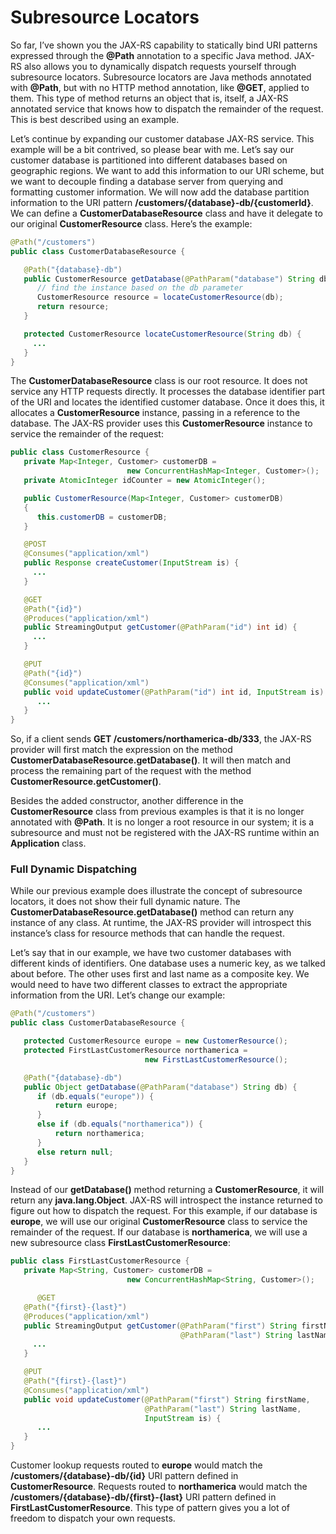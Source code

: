 # Subresource Locators


So far, I’ve shown you the JAX-RS capability to statically bind URI patterns expressed through the **@Path** annotation to a specific Java method. JAX-RS also allows you to dynamically dispatch requests yourself through subresource locators. Subresource locators are Java methods annotated with **@Path**, but with no HTTP method annotation, like **@GET**, applied to them. This type of method returns an object that is, itself, a JAX-RS annotated service that knows how to dispatch the remainder of the request. This is best described using an example.


Let’s continue by expanding our customer database JAX-RS service. This example will be a bit contrived, so please bear with me. Let’s say our customer database is partitioned into different databases based on geographic regions. We want to add this information to our URI scheme, but we want to decouple finding a database server from querying and formatting customer information. We will now add the database partition information to the URI pattern **/customers/{database}-db/{customerId}**. We can define a **CustomerDatabaseResource** class and have it delegate to our original **CustomerResource** class. Here’s the example:


```Java
@Path("/customers")
public class CustomerDatabaseResource {

   @Path("{database}-db")
   public CustomerResource getDatabase(@PathParam("database") String db) {
      // find the instance based on the db parameter
      CustomerResource resource = locateCustomerResource(db);
      return resource;
   }

   protected CustomerResource locateCustomerResource(String db) {
     ...
   }
}
```


The **CustomerDatabaseResource** class is our root resource. It does not service any HTTP requests directly. It processes the database identifier part of the URI and locates the identified customer database. Once it does this, it allocates a **CustomerResource** instance, passing in a reference to the database. The JAX-RS provider uses this **CustomerResource** instance to service the remainder of the request:


```Java
public class CustomerResource {
   private Map<Integer, Customer> customerDB =
                          new ConcurrentHashMap<Integer, Customer>();
   private AtomicInteger idCounter = new AtomicInteger();

   public CustomerResource(Map<Integer, Customer> customerDB)
   {
      this.customerDB = customerDB;
   }

   @POST
   @Consumes("application/xml")
   public Response createCustomer(InputStream is) {
     ...
   }

   @GET
   @Path("{id}")
   @Produces("application/xml")
   public StreamingOutput getCustomer(@PathParam("id") int id) {
     ...
   }

   @PUT
   @Path("{id}")
   @Consumes("application/xml")
   public void updateCustomer(@PathParam("id") int id, InputStream is) {
      ...
   }
}
```


So, if a client sends **GET /customers/northamerica-db/333**, the JAX-RS provider will first match the expression on the method **CustomerDatabaseResource.getDatabase()**. It will then match and process the remaining part of the request with the method **CustomerResource.getCustomer()**.


Besides the added constructor, another difference in the **CustomerResource** class from previous examples is that it is no longer annotated with **@Path**. It is no longer a root resource in our system; it is a subresource and must not be registered with the JAX-RS runtime within an **Application** class.


### Full Dynamic Dispatching


While our previous example does illustrate the concept of subresource locators, it does not show their full dynamic nature. The **CustomerDatabaseResource.getDatabase()** method can return any instance of any class. At runtime, the JAX-RS provider will introspect this instance’s class for resource methods that can handle the request.


Let’s say that in our example, we have two customer databases with different kinds of identifiers. One database uses a numeric key, as we talked about before. The other uses first and last name as a composite key. We would need to have two different classes to extract the appropriate information from the URI. Let’s change our example:


```Java
@Path("/customers")
public class CustomerDatabaseResource {

   protected CustomerResource europe = new CustomerResource();
   protected FirstLastCustomerResource northamerica =
                              new FirstLastCustomerResource();

   @Path("{database}-db")
   public Object getDatabase(@PathParam("database") String db) {
      if (db.equals("europe")) {
          return europe;
      }
      else if (db.equals("northamerica")) {
          return northamerica;
      }
      else return null;
   }
}
```


Instead of our **getDatabase()** method returning a **CustomerResource**, it will return any **java.lang.Object**. JAX-RS will introspect the instance returned to figure out how to dispatch the request. For this example, if our database is **europe**, we will use our original **CustomerResource** class to service the remainder of the request. If our database is **northamerica**, we will use a new subresource class **FirstLastCustomerResource**:


```Java
public class FirstLastCustomerResource {
   private Map<String, Customer> customerDB =
                          new ConcurrentHashMap<String, Customer>();

      @GET
   @Path("{first}-{last}")
   @Produces("application/xml")
   public StreamingOutput getCustomer(@PathParam("first") String firstName,
                                      @PathParam("last") String lastName) {
     ...
   }

   @PUT
   @Path("{first}-{last}")
   @Consumes("application/xml")
   public void updateCustomer(@PathParam("first") String firstName,
                              @PathParam("last") String lastName,
                              InputStream is) {
      ...
   }
}
```


Customer lookup requests routed to **europe** would match the **/customers/{database}-db/{id}** URI pattern defined in **CustomerResource**. Requests routed to **northamerica** would match the **/customers/{database}-db/{first}-{last}** URI pattern defined in **FirstLastCustomerResource**. This type of pattern gives you a lot of freedom to dispatch your own requests.









